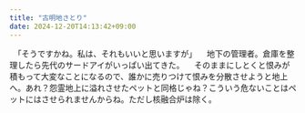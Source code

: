 ```yaml
---
title: "古明地さとり"
date: 2024-12-20T14:13:42+09:00
---
```

　「そうですかね。私は、それもいいと思いますが」
　地下の管理者。倉庫を整理したら先代のサードアイがいっぱい出てきた。
　そのままにしとくと恨みが積もって大変なことになるので、誰かに売りつけて恨みを分散させようと地上へ。あれ？怨霊地上に溢れさせたペットと同格じゃね？こういう危ないことはペットにはさせられませんからね。ただし核融合炉は除く。
　
